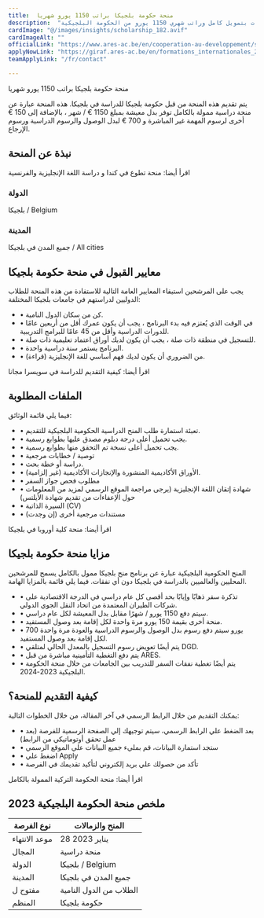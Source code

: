 ```yaml
---
title:  منحة حكومة بلجيكا براتب 1150 يورو شهريا 
description:  "منحة ممولة بالكامل من حكومة بلجيكا للطلاب من جميع البلاد في جميع التخصصات بتمويل كامل وراتب شهري 1150 يورو من الحكومة البلجيكية." 
cardImage: "@/images/insights/scholarship_182.avif" 
cardImageAlt: "" 
officialLink: "https://www.ares-ac.be/en/cooperation-au-developpement/scholarships" 
applyNowLink: "https://giraf.ares-ac.be/en/formations_internationales_22_23" 
teamApplyLink: "/fr/contact"

---
```


منحة حكومة بلجيكا براتب 1150 يورو شهريا

يتم تقديم هذه المنحة من قبل حكومة بلجيكا للدراسة في بلجيكا. هذه المنحة عبارة عن منحة دراسية ممولة بالكامل توفر بدل معيشة بمبلغ 1150 € / شهر ، بالإضافة إلى 150 € أخرى لرسوم المهمة غير المباشرة و 700 € لبدل الوصول والرسوم الدراسية ورسوم الإرجاع.

## نبذة عن المنحة

اقرأ أيضا: منحة تطوع في كندا و دراسة اللغة الإنجليزية والفرنسية

### الدولة

بلجيكا / Belgium

### المدينة

جميع المدن في بلجيكا / All cities

## معايير القبول في منحة حكومة بلجيكا

يجب على المرشحين استيفاء المعايير العامة التالية للاستفادة من هذه المنحة للطلاب الدوليين لدراستهم في جامعات بلجيكا المختلفة:

- • كن من سكان الدول النامية.
- • في الوقت الذي يُعتزم فيه بدء البرنامج ، يجب أن يكون عمرك أقل من أربعين عامًا للدورات الدراسية وأقل من 45 عامًا للبرامج التدريبية.
- • للتسجيل في منطقة ذات صلة ، يجب أن يكون لديك أوراق اعتماد تعليمية ذات صلة.
- • البرنامج يستمر سنة دراسية واحدة.
- • من الضروري أن يكون لديك فهم أساسي للغة الإنجليزية (قراءة).

اقرأ أيضا: كيفية التقديم للدراسة في سويسرا مجانا

## الملفات المطلوبة

فيما يلي قائمة الوثائق:

- • تعبئة استمارة طلب المنح الدراسية الحكومية البلجيكية للتقديم.
- • يجب تحميل أعلى درجة دبلوم مصدق عليها بطوابع رسمية.
- • يجب تحميل أعلى نسخة تم التحقق منها بطوابع رسمية.
- • توصية / خطابات مرجعية
- • دراسة أو خطة بحث.
- • الأوراق الأكاديمية المنشورة والإنجازات الأكاديمية (غير إلزامية).
- • مطلوب فحص جواز السفر
- • شهادة إتقان اللغة الإنجليزية (يرجى مراجعة الموقع الرسمي لمزيد من المعلومات حول الإعفاءات من تقديم شهادة الأيلتس)
- • السيرة الذاتية (CV)
- • مستندات مرجعية أخرى (إن وجدت)

اقرأ أيضا: منحة كلية أوروبا في بلجيكا

## مزايا منحة حكومة بلجيكا

المنح الحكومية البلجيكية عبارة عن برنامج منح بلجيكا ممول بالكامل يسمح للمرشحين المحليين والعالميين بالدراسة في بلجيكا دون أي نفقات. فيما يلي قائمة بالمزايا الهامة.

- • تذكرة سفر ذهابًا وإيابًا بحد أقصى كل عام دراسي في الدرجة الاقتصادية على شركات الطيران المعتمدة من اتحاد النقل الجوي الدولي.
- • سيتم دفع 1150 يورو / شهرًا مقابل بدل المعيشة لكل عام دراسي.
- • منحة أخرى بقيمة 150 يورو مرة واحدة لكل إقامة بعد وصول المستفيد.
- • 700 يورو سيتم دفع رسوم بدل الوصول والرسوم الدراسية والعودة مرة واحدة لكل إقامة بعد وصول المستفيد.
- • يتم أيضًا تعويض رسوم التسجيل بالمعدل الحالي لمتلقي DGD.
- • يتم دفع التغطية التأمينية مباشرة من قبل ARES.
- • يتم أيضًا تغطية نفقات السفر للتدريب بين الجامعات من خلال منحة الحكومة البلجيكية 2023-2024.

## كيفية التقديم للمنحة؟

يمكنك التقديم من خلال الرابط الرسمي في آخر المقالة، من خلال الخطوات التالية:

- • بعد الضغط علي الرابط الرسمي، سيتم توجيهك إلي الصفحة الرسمية للفرصة (بعد عمل تحقق أوتوماتيكي من الرابط)
- • ستجد استمارة البيانات، قم بمليء جميع البيانات علي الموقع الرسمي
- • اضغط علي Apply
- • تأكد من حصولك علي بريد إلكتروني لتأكيد تقديمك في الفرصة

اقرأ أيضا: منحة الحكومة التركية الممولة بالكامل

## ملخص منحة الحكومة البلجيكية 2023

| نوع الفرصة | المنح والزمالات |
| --- | --- |
| موعد الانتهاء | 28 يناير 2023 |
| المجال | منحة دراسية |
| الدولة | بلجيكا / Belgium |
| المدينة | جميع المدن في بلجيكا |
| مفتوح ل | الطلاب من الدول النامية |
| المنظم | حكومة بلجيكا |


